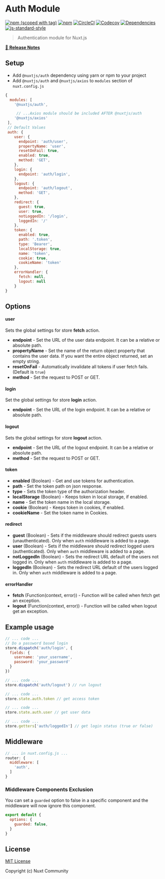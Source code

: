 # Auth Module

[![npm (scoped with tag)](https://img.shields.io/npm/v/@nuxtjs/auth/latest.svg?style=flat-square)](https://npmjs.com/package/@nuxtjs/auth)
[![npm](https://img.shields.io/npm/dt/@nuxtjs/auth.svg?style=flat-square)](https://npmjs.com/package/@nuxtjs/auth)
[![CircleCI](https://img.shields.io/circleci/project/github/nuxt-community/auth-module.svg?style=flat-square)](https://circleci.com/gh/nuxt-community/auth-module)
[![Codecov](https://img.shields.io/codecov/c/github/nuxt-community/auth-module.svg?style=flat-square)](https://codecov.io/gh/nuxt-community/auth-module)
[![Dependencies](https://david-dm.org/nuxt-community/auth-module/status.svg?style=flat-square)](https://david-dm.org/nuxt-community/auth-module)
[![js-standard-style](https://img.shields.io/badge/code_style-standard-brightgreen.svg?style=flat-square)](http://standardjs.com)

> Authentication module for Nuxt.js

[📖 **Release Notes**](./CHANGELOG.md)

## Setup
- Add `@nuxtjs/auth` dependency using yarn or npm to your project
- Add `@nuxtjs/auth` and `@nuxtjs/axios` to `modules` section of `nuxt.config.js`

```js
{
  modules: [
    '@nuxtjs/auth',

     // ...Axios module should be included AFTER @nuxtjs/auth
    '@nuxtjs/axios'
 ],
 // Default Values
 auth: {
    user: {
      endpoint: 'auth/user',
      propertyName: 'user',
      resetOnFail: true,
      enabled: true,
      method: 'GET',
    },
    login: {
      endpoint: 'auth/login',
    },
    logout: {
      endpoint: 'auth/logout',
      method: 'GET',
    },
    redirect: {
      guest: true,
      user: true,
      notLoggedIn: '/login',
      loggedIn: '/'
    },
    token: {
      enabled: true,
      path: '.token',
      type: 'Bearer',
      localStorage: true,
      name: 'token',
      cookie: true,
      cookieName: 'token'
    },
    errorHandler: {
      fetch: null,
      logout: null
    }
}
```

## Options

#### user
Sets the global settings for store **fetch** action.
* **endpoint** - Set the URL of the user data endpoint. It can be a relative or absolute path.
* **propertyName** - Set the name of the return object property that contains the user data. If you want the entire object returned, set an empty string.
* **resetOnFail** - Automatically invalidate all tokens if user fetch fails. (Default is `true`)
* **method** - Set the request to POST or GET.

#### login
Set the global settings for store **login** action.
* **endpoint** - Set the URL of the login endpoint. It can be a relative or absolute path.

#### logout
Sets the global settings for store **logout** action.
* **endpoint** - Set the URL of the logout endpoint. It can be a relative or absolute path.
* **method** - Set the request to POST or GET.

#### token
* **enabled** (Boolean) - Get and use tokens for authentication.
* **path** - Set the token path on json response.
* **type** - Sets the token type of the authorization header.
* **localStorage** (Boolean) - Keeps token in local storage, if enabled.
* **name** - Set the token name in the local storage.
* **cookie** (Boolean) - Keeps token in cookies, if enabled.
* **cookieName** - Set the token name in Cookies.

#### redirect
* **guest** (Boolean) - Sets if the middleware should redirect guests users (unauthenticated). Only when `auth` middleware is added to a page.
* **user** (Boolean) - Sets if the middleware should redirect logged users (authenticated). Only when `auth` middleware is added to a page.
* **notLoggedIn** (Boolean)  - Sets the redirect URL default of the users not logged in. Only when `auth` middleware is added to a page.
* **loggedIn** (Boolean) - Sets the redirect URL default of the users logged in. Only when `auth` middleware is added to a page.



#### errorHandler
* **fetch** (Function(context, error))  - Function will be called when fetch get an exception.
* **logout** (Function(context, error)) - Function will be called when logout get an exception.

## Example usage

```js
// ... code ...
// Do a password based login
store.dispatch('auth/login', {
  fields: {
    username: 'your_username',
    password: 'your_password'
  }
})

// ... code ...
store.dispatch('auth/logout') // run logout

// ... code ...
store.state.auth.token // get access token

// ... code ...
store.state.auth.user // get user data

// ... code ...
store.getters['auth/loggedIn'] // get login status (true or false)
```

## Middleware

```js
// ... in nuxt.config.js ...
router: {
  middleware: [
    'auth',
  ]
}
```

### Middleware Components Exclusion
You can set a `guarded` option to false in a specific component and the middleware will now ignore this component.
```js
export default {
  options: {
    guarded: false,
  }
}
```

## License

[MIT License](./LICENSE)

Copyright (c) Nuxt Community
